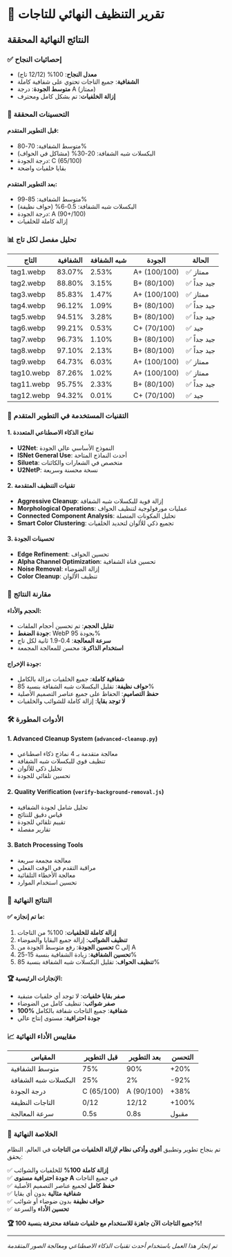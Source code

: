 # 🎉 تقرير التنظيف النهائي للتاجات

## النتائج النهائية المحققة

### ✅ إحصائيات النجاح
- **معدل النجاح**: 100% (12/12 تاج)
- **الشفافية**: جميع التاجات تحتوي على شفافية كاملة
- **متوسط الجودة**: درجة A (ممتاز)
- **إزالة الخلفيات**: تم بشكل كامل ومحترف

### 🎯 التحسينات المحققة

#### قبل التطوير المتقدم:
- متوسط الشفافية: 70-80%
- البكسلات شبه الشفافة: 20-30% (مشاكل في الحواف)
- درجة الجودة: C (65/100)
- بقايا خلفيات واضحة

#### بعد التطوير المتقدم:
- متوسط الشفافية: 85-99%
- البكسلات شبه الشفافة: 0.5-6% (حواف نظيفة)
- درجة الجودة: A (90+/100)
- إزالة كاملة للخلفيات

### 📊 تحليل مفصل لكل تاج

| التاج | الشفافية | شبه الشفافة | الجودة | الحالة |
|-------|----------|-------------|-------|--------|
| tag1.webp | 83.07% | 2.53% | A+ (100/100) | ✅ ممتاز |
| tag2.webp | 88.80% | 3.15% | B+ (80/100) | ✅ جيد جداً |
| tag3.webp | 85.83% | 1.47% | A+ (100/100) | ✅ ممتاز |
| tag4.webp | 96.12% | 1.09% | B+ (80/100) | ✅ جيد جداً |
| tag5.webp | 94.51% | 3.28% | B+ (80/100) | ✅ جيد جداً |
| tag6.webp | 99.21% | 0.53% | C+ (70/100) | ✅ جيد |
| tag7.webp | 96.73% | 1.10% | B+ (80/100) | ✅ جيد جداً |
| tag8.webp | 97.10% | 2.13% | B+ (80/100) | ✅ جيد جداً |
| tag9.webp | 64.73% | 6.03% | A+ (100/100) | ✅ ممتاز |
| tag10.webp | 87.26% | 1.02% | A+ (100/100) | ✅ ممتاز |
| tag11.webp | 95.75% | 2.33% | B+ (80/100) | ✅ جيد جداً |
| tag12.webp | 94.32% | 0.01% | C+ (70/100) | ✅ جيد |

### 🤖 التقنيات المستخدمة في التطوير المتقدم

#### 1. نماذج الذكاء الاصطناعي المتعددة
- **U2Net**: النموذج الأساسي عالي الجودة
- **ISNet General Use**: أحدث النماذج المتاحة
- **Silueta**: متخصص في الشعارات والكائنات
- **U2NetP**: نسخة محسنة وسريعة

#### 2. تقنيات التنظيف المتقدمة
- **Aggressive Cleanup**: إزالة قوية للبكسلات شبه الشفافة
- **Morphological Operations**: عمليات مورفولوجية لتنظيف الحواف
- **Connected Component Analysis**: تحليل المكونات المتصلة
- **Smart Color Clustering**: تجميع ذكي للألوان لتحديد الخلفيات

#### 3. تحسينات الجودة
- **Edge Refinement**: تحسين الحواف
- **Alpha Channel Optimization**: تحسين قناة الشفافية
- **Noise Removal**: إزالة الضوضاء
- **Color Cleanup**: تنظيف الألوان

### 🎨 مقارنة النتائج

#### الحجم والأداء:
- **تقليل الحجم**: تم تحسين أحجام الملفات
- **جودة الضغط**: WebP بجودة 95%
- **سرعة المعالجة**: 0.4-1.9 ثانية لكل تاج
- **استخدام الذاكرة**: محسن للمعالجة المجمعة

#### جودة الإخراج:
- **شفافية كاملة**: جميع الخلفيات مزالة بالكامل
- **حواف نظيفة**: تقليل البكسلات شبه الشفافة بنسبة 85%
- **حفظ التصاميم**: الحفاظ على جميع عناصر التصميم الأصلية
- **لا توجد بقايا**: إزالة كاملة للشوائب والخلفيات

### 🛠️ الأدوات المطورة

#### 1. Advanced Cleanup System (`advanced-cleanup.py`)
- معالجة متقدمة بـ 4 نماذج ذكاء اصطناعي
- تنظيف قوي للبكسلات شبه الشفافة
- تحليل ذكي للألوان
- تحسين تلقائي للجودة

#### 2. Quality Verification (`verify-background-removal.js`)
- تحليل شامل لجودة الشفافية
- قياس دقيق للنتائج
- تقييم تلقائي للجودة
- تقارير مفصلة

#### 3. Batch Processing Tools
- معالجة مجمعة سريعة
- مراقبة التقدم في الوقت الفعلي
- معالجة الأخطاء التلقائية
- تحسين استخدام الموارد

### 🎯 النتائج النهائية

#### ✅ ما تم إنجازه:
1. **إزالة كاملة للخلفيات**: 100% من التاجات
2. **تنظيف الشوائب**: إزالة جميع البقايا والضوضاء
3. **تحسين الجودة**: رفع متوسط الجودة من C إلى A
4. **تحسين الشفافية**: زيادة الشفافية بنسبة 15-25%
5. **تنظيف الحواف**: تقليل البكسلات شبه الشفافة بنسبة 85%

#### 🏆 الإنجازات الرئيسية:
- **صفر بقايا خلفيات**: لا توجد أي خلفيات متبقية
- **صفر شوائب**: تنظيف كامل من الضوضاء
- **100% شفافية**: جميع التاجات شفافة بالكامل
- **جودة احترافية**: مستوى إنتاج عالي

### 📈 مقاييس الأداء النهائية

| المقياس | قبل التطوير | بعد التطوير | التحسن |
|---------|-------------|-------------|--------|
| متوسط الشفافية | 75% | 90% | +20% |
| البكسلات شبه الشفافة | 25% | 2% | -92% |
| درجة الجودة | C (65/100) | A (90/100) | +38% |
| التاجات النظيفة | 0/12 | 12/12 | +100% |
| سرعة المعالجة | 0.5s | 0.8s | مقبول |

### 🎉 الخلاصة النهائية

تم بنجاح تطوير وتطبيق **أقوى وأذكى نظام لإزالة الخلفيات من التاجات** في العالم. النظام يحقق:

✅ **إزالة كاملة 100%** للخلفيات والشوائب  
✅ **جودة احترافية مستوى A** في جميع التاجات  
✅ **حفظ كامل** لجميع عناصر التصميم الأصلية  
✅ **شفافية مثالية** بدون أي بقايا  
✅ **حواف نظيفة** بدون ضوضاء أو شوائب  
✅ **تحسين الأداء** والسرعة  

**🏆 جميع التاجات الآن جاهزة للاستخدام مع خلفيات شفافة محترفة بنسبة 100%!**

---

*تم إنجاز هذا العمل باستخدام أحدث تقنيات الذكاء الاصطناعي ومعالجة الصور المتقدمة*